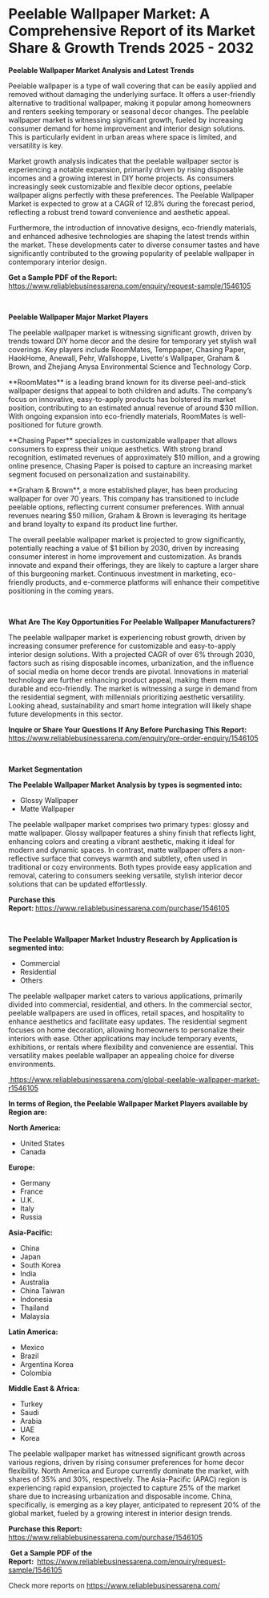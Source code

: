 <p><h1>Peelable Wallpaper Market: A Comprehensive Report of its Market Share & Growth Trends 2025 - 2032</h1></p><p><strong>Peelable Wallpaper Market Analysis and Latest Trends</strong></p>
<p><p>Peelable wallpaper is a type of wall covering that can be easily applied and removed without damaging the underlying surface. It offers a user-friendly alternative to traditional wallpaper, making it popular among homeowners and renters seeking temporary or seasonal decor changes. The peelable wallpaper market is witnessing significant growth, fueled by increasing consumer demand for home improvement and interior design solutions. This is particularly evident in urban areas where space is limited, and versatility is key.</p><p>Market growth analysis indicates that the peelable wallpaper sector is experiencing a notable expansion, primarily driven by rising disposable incomes and a growing interest in DIY home projects. As consumers increasingly seek customizable and flexible decor options, peelable wallpaper aligns perfectly with these preferences. The Peelable Wallpaper Market is expected to grow at a CAGR of 12.8% during the forecast period, reflecting a robust trend toward convenience and aesthetic appeal.</p><p>Furthermore, the introduction of innovative designs, eco-friendly materials, and enhanced adhesive technologies are shaping the latest trends within the market. These developments cater to diverse consumer tastes and have significantly contributed to the growing popularity of peelable wallpaper in contemporary interior design.</p></p>
<p><strong>Get a Sample PDF of the Report:&nbsp;</strong> <a href="https://www.reliablebusinessarena.com/enquiry/request-sample/1546105?utm_campaign=2514&utm_medium=2&utm_source=Github&utm_content=ia&utm_term=04042025&utm_id=peelable-wallpaper">https://www.reliablebusinessarena.com/enquiry/request-sample/1546105</a></p>
<p>&nbsp;</p>
<p><strong>Peelable Wallpaper Major Market Players</strong></p>
<p><p>The peelable wallpaper market is witnessing significant growth, driven by trends toward DIY home decor and the desire for temporary yet stylish wall coverings. Key players include RoomMates, Temppaper, Chasing Paper, HaokHome, Anewall, Pehr, Wallshoppe, Livette's Wallpaper, Graham & Brown, and Zhejiang Anysa Environmental Science and Technology Corp.</p><p>**RoomMates** is a leading brand known for its diverse peel-and-stick wallpaper designs that appeal to both children and adults. The company’s focus on innovative, easy-to-apply products has bolstered its market position, contributing to an estimated annual revenue of around $30 million. With ongoing expansion into eco-friendly materials, RoomMates is well-positioned for future growth.</p><p>**Chasing Paper** specializes in customizable wallpaper that allows consumers to express their unique aesthetics. With strong brand recognition, estimated revenues of approximately $10 million, and a growing online presence, Chasing Paper is poised to capture an increasing market segment focused on personalization and sustainability.</p><p>**Graham & Brown**, a more established player, has been producing wallpaper for over 70 years. This company has transitioned to include peelable options, reflecting current consumer preferences. With annual revenues nearing $50 million, Graham & Brown is leveraging its heritage and brand loyalty to expand its product line further.</p><p>The overall peelable wallpaper market is projected to grow significantly, potentially reaching a value of $1 billion by 2030, driven by increasing consumer interest in home improvement and customization. As brands innovate and expand their offerings, they are likely to capture a larger share of this burgeoning market. Continuous investment in marketing, eco-friendly products, and e-commerce platforms will enhance their competitive positioning in the coming years.</p></p>
<p>&nbsp;</p>
<p><strong>What Are The Key Opportunities For Peelable Wallpaper Manufacturers?</strong></p>
<p><p>The peelable wallpaper market is experiencing robust growth, driven by increasing consumer preference for customizable and easy-to-apply interior design solutions. With a projected CAGR of over 6% through 2030, factors such as rising disposable incomes, urbanization, and the influence of social media on home decor trends are pivotal. Innovations in material technology are further enhancing product appeal, making them more durable and eco-friendly. The market is witnessing a surge in demand from the residential segment, with millennials prioritizing aesthetic versatility. Looking ahead, sustainability and smart home integration will likely shape future developments in this sector.</p></p>
<p><strong>Inquire or Share Your Questions If Any Before Purchasing This Report:</strong> <a href="https://www.reliablebusinessarena.com/enquiry/pre-order-enquiry/1546105?utm_campaign=2514&utm_medium=2&utm_source=Github&utm_content=ia&utm_term=04042025&utm_id=peelable-wallpaper">https://www.reliablebusinessarena.com/enquiry/pre-order-enquiry/1546105</a></p>
<p>&nbsp;</p>
<p><strong>Market Segmentation</strong></p>
<p><strong>The Peelable Wallpaper Market Analysis by types is segmented into:</strong></p>
<p><ul><li>Glossy Wallpaper</li><li>Matte Wallpaper</li></ul></p>
<p><p>The peelable wallpaper market comprises two primary types: glossy and matte wallpaper. Glossy wallpaper features a shiny finish that reflects light, enhancing colors and creating a vibrant aesthetic, making it ideal for modern and dynamic spaces. In contrast, matte wallpaper offers a non-reflective surface that conveys warmth and subtlety, often used in traditional or cozy environments. Both types provide easy application and removal, catering to consumers seeking versatile, stylish interior decor solutions that can be updated effortlessly.</p></p>
<p><strong>Purchase this Report:&nbsp;</strong><a href="https://www.reliablebusinessarena.com/purchase/1546105?utm_campaign=2514&utm_medium=2&utm_source=Github&utm_content=ia&utm_term=04042025&utm_id=peelable-wallpaper">https://www.reliablebusinessarena.com/purchase/1546105</a></p>
<p>&nbsp;</p>
<p><strong>The Peelable Wallpaper Market Industry Research by Application is segmented into:</strong></p>
<p><ul><li>Commercial</li><li>Residential</li><li>Others</li></ul></p>
<p><p>The peelable wallpaper market caters to various applications, primarily divided into commercial, residential, and others. In the commercial sector, peelable wallpapers are used in offices, retail spaces, and hospitality to enhance aesthetics and facilitate easy updates. The residential segment focuses on home decoration, allowing homeowners to personalize their interiors with ease. Other applications may include temporary events, exhibitions, or rentals where flexibility and convenience are essential. This versatility makes peelable wallpaper an appealing choice for diverse environments.</p></p>
<p><a href="https://www.reliablebusinessarena.com/global-peelable-wallpaper-market-r1546105?utm_campaign=2514&utm_medium=2&utm_source=Github&utm_content=ia&utm_term=04042025&utm_id=peelable-wallpaper">&nbsp;https://www.reliablebusinessarena.com/global-peelable-wallpaper-market-r1546105</a></p>
<p><strong>In terms of Region, the Peelable Wallpaper Market Players available by Region are:</strong></p>
<p>
    <p> <strong> North America: </strong>
        <ul>
            <li>United States</li>
            <li>Canada</li>
        </ul>
        </p> 
    <p> <strong> Europe: </strong>
        <ul>
            <li>Germany</li>
            <li>France</li>
            <li>U.K.</li>
            <li>Italy</li>
            <li>Russia</li>
        </ul>
        </p> 
    <p> <strong> Asia-Pacific: </strong>
        <ul>
            <li>China</li>
            <li>Japan</li>
            <li>South Korea</li>
            <li>India</li>
            <li>Australia</li>
            <li>China Taiwan</li>
            <li>Indonesia</li>
            <li>Thailand</li>
            <li>Malaysia</li>
        </ul>
        </p> 
    <p> <strong> Latin America: </strong>
        <ul>
            <li>Mexico</li>
            <li>Brazil</li>
            <li>Argentina Korea</li>
            <li>Colombia</li>
        </ul>
        </p> 
    <p> <strong> Middle East & Africa: </strong>
        <ul>
            <li>Turkey</li>
            <li>Saudi</li>
            <li>Arabia</li>
            <li>UAE</li>
            <li>Korea</li>
        </ul>
    </p>
    </p>
<p><p>The peelable wallpaper market has witnessed significant growth across various regions, driven by rising consumer preferences for home decor flexibility. North America and Europe currently dominate the market, with shares of 35% and 30%, respectively. The Asia-Pacific (APAC) region is experiencing rapid expansion, projected to capture 25% of the market share due to increasing urbanization and disposable income. China, specifically, is emerging as a key player, anticipated to represent 20% of the global market, fueled by a growing interest in interior design trends.</p></p>
<p><strong>Purchase this Report: </strong><a href="https://www.reliablebusinessarena.com/purchase/1546105?utm_campaign=2514&utm_medium=2&utm_source=Github&utm_content=ia&utm_term=04042025&utm_id=peelable-wallpaper">https://www.reliablebusinessarena.com/purchase/1546105</a></p>
<p>&nbsp;<strong>Get a Sample PDF of the Report:&nbsp;&nbsp;</strong><a href="https://www.reliablebusinessarena.com/enquiry/request-sample/1546105?utm_campaign=2514&utm_medium=2&utm_source=Github&utm_content=ia&utm_term=04042025&utm_id=peelable-wallpaper">https://www.reliablebusinessarena.com/enquiry/request-sample/1546105</a></p>
<p><strong></strong></p>
<p>Check more reports on <a href="https://www.reliablebusinessarena.com/?utm_campaign=2514&utm_medium=2&utm_source=Github&utm_content=ia&utm_term=04042025&utm_id=peelable-wallpaper">https://www.reliablebusinessarena.com/</a></p>
